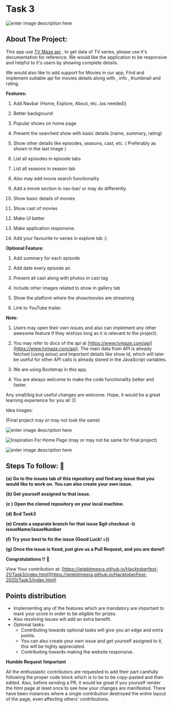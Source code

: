 ﻿# Task 3

![enter image description here](https://i.imgur.com/6Pi7TTO_d.webp?maxwidth=760&fidelity=grand)

## About The Project:

This app use [TV Maze api](https://www.tvmaze.com/api) , to get data of TV series, please use it's documentation for reference. We would like the application to be responsive and helpful to it's users by showing complete details.

We would also like to add support for Movies in our app, Find and implement suitable api for movies details along with , info , thumbnail and rating.

**Features:**

1. Add Navbar (Home, Explore, About, etc..(as needed))

2. Better background

3. Popular shows on home page

4. Present the searched show with basic details (name, summary, rating)

5. Show other details like episodes, seasons, cast, etc. ( Preferably as shown in the last image )

6. List all episodes in episode tabs

7. List all seasons in season tab

8. Also may add movie search functionality

9. Add a movie section in nav-bar/ or may do differently.

10. Show basic details of movies

11. Show cast of movies

12. Make UI better

13. Make application responsive.

14. Add your favourite tv-series in explore tab :)

**Optional Feature:**

1. Add summary for each episode

2. Add date every episode air.

3. Present all cast along with photos in cast tag

4. Include other images related to show in gallery tab

5. Show the platform where the show/movies are streaming

6. Link to YouTube trailer.

**Note:**

1. Users may open their own issues and also can implement any other awesome feature if they wish(as long as it is relevant to the project).

2. You may refer to docs of the api at [https://www.tvmaze.com/api](https://www.tvmaze.com/api). The main data from API is already fetched (using axios) and Important details like show Id, which will later be useful for other API calls is already stored in the JavaScript variables.

3. We are using Bootstrap in this app.

4. You are always welcome to make the code functionality better and faster.

Any small/big but useful changes are welcome. Hope, it would be a great learning experience for you all :D

Idea images:

(Final project may or may not look the same)

![enter image description here](https://i.imgur.com/CXdwktm.jpeg)

![Inspiration For Home Page (may or may not be same for final project)](https://i.imgur.com/0MO2hqJ.png)

![enter image description here](https://i.imgur.com/qHBeIA3.png)

## Steps To follow: 📜

**(a) Go to the issues tab of this repository and find any issue that you would like to work on. You can also create your own issue.**

**(b) Get yourself assigned to that issue.**

**(c ) Open the cloned repository on your local machine.**

**(d) $cd Task3**

**(e) Create a separate branch for that issue $git checkout -b issueName/issueNumber**

**(f) Try your best to fix the issue (Good Luck! =))**

**(g) Once the issue is fixed, just give us a Pull Request, and you are done!!**

**Congratulations !!** **🥳**

View Your contribution at: [https://ietebitmesra.github.io/Hacktoberfest-21/Task3/index.html](https://ietebitmesra.github.io/HacktoberFest-2020/Task3/index.html)

## Points distribution

- Implementing any of the features which are mandatory are important to mark your score in order to be eligible for prizes.
- Also resolving issues will add an extra benefit.
- Optional tasks:
  - Contributing towards optional tasks will give you an edge and extra points.
  - You can also create your own issue and get yourself assigned to it, this will be highly appreciated.
  - Contributing towards making the website responsive.

**Humble Request !important**

All the enthusiastic contributors are requested to add their part carefully following the proper code block which is to be to be copy-pasted and then edited. Also, before sending a PR, it would be great if you yourself render the html page at least once to see how your changes are manifested. There have been instances where a single contribution destroyed the entire layout of the page, even affecting others' contributions.
